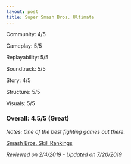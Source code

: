 ```yaml
---
layout: post
title: Super Smash Bros. Ultimate
---
```


Community: 4/5

Gameplay: 5/5

Replayability: 5/5

Soundtrack: 5/5

Story: 4/5

Structure: 5/5

Visuals: 5/5

### Overall: 4.5/5 (Great)

*Notes: One of the best fighting games out there.*

[Smash Bros. Skill Rankings](https://docs.google.com/document/d/1oGPxGABlzrQkoPJZRJttlnAvhpHDM7_XdQrl_uKtxds/edit?usp=sharing)

*Reviewed on 2/4/2019 - Updated on 7/20/2019*
